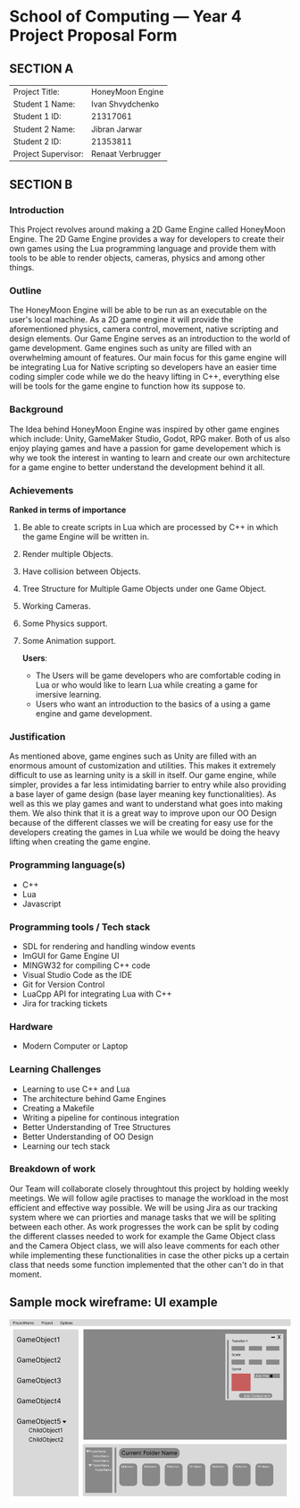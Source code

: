 # School of Computing &mdash; Year 4 Project Proposal Form

## SECTION A

|                     |                   |
|---------------------|-------------------|
|Project Title:       | HoneyMoon Engine            |
|Student 1 Name:      | Ivan Shvydchenko            |
|Student 1 ID:        | 21317061           |
|Student 2 Name:      | Jibran Jarwar            |
|Student 2 ID:        | 21353811            |
|Project Supervisor:  | Renaat Verbrugger            |

## SECTION B

### Introduction

This Project revolves around making a 2D Game Engine called HoneyMoon Engine. The 2D Game Engine provides a way for developers to create their own games using the Lua programming language and provide them with tools to be able to render objects, cameras, physics and among other things.

### Outline

The HoneyMoon Engine will be able to be run as an executable on the user's local machine. As a 2D game engine it will provide the aforementioned physics, camera control, movement, native scripting and design elements. Our Game Engine serves as an introduction to the world of game development. Game engines such as unity are filled with an overwhelming amount of features. Our main focus for this game engine will be integrating Lua for Native scripting so developers have an easier time coding simpler code while we do the heavy lifting in C++, everything else will be tools for the game engine to function how its suppose to.

### Background

The Idea behind HoneyMoon Engine was inspired by other game engines which include: Unity, GameMaker Studio, Godot, RPG maker. Both of us also enjoy playing games and have a passion for game developement which is why we took the interest in wanting to learn and create our own architecture for a game engine to better understand the development behind it all.

### Achievements


**Ranked in terms of importance**
1. Be able to create scripts in Lua which are processed by C++ in which the game Engine will be written in.
2. Render multiple Objects.
3. Have collision between Objects.
4. Tree Structure for Multiple Game Objects under one Game Object.
5.  Working Cameras.
6. Some Physics support.
7. Some Animation support.

	**Users**:
  
    - The Users will be game developers who are comfortable coding in Lua or who would like to learn Lua while creating a game for imersive learning. 
    - Users who want an introduction to the basics of a using a game engine and game development.


### Justification

As mentioned above, game engines such as Unity are filled with an enormous amount of customization and utilities. This makes it extremely difficult to use as learning unity is a skill in itself. Our game engine, while simpler, provides a far less intimidating barrier to entry while also providing a base layer of game design (base layer meaning key functionalities).  As well as this we play games and want to understand what goes into making them. We also think that it is a great way to improve upon our OO Design because of the different classes we will be creating for easy use for the developers creating the games in Lua while we would be doing the heavy lifting when creating the game engine.

### Programming language(s)

- C++
- Lua
- Javascript


### Programming tools / Tech stack

- SDL for rendering and handling window events
- ImGUI for Game Engine UI
- MINGW32 for compiling C++ code
- Visual Studio Code as the IDE
- Git for Version Control
- LuaCpp API for integrating Lua with C++
- Jira for tracking tickets


### Hardware

- Modern Computer or Laptop

### Learning Challenges

- Learning to use C++ and Lua
- The architecture behind Game Engines
- Creating a Makefile
- Writing a pipeline for continous integration
- Better Understanding of Tree Structures
- Better Understanding of OO Design
- Learning our tech stack


### Breakdown of work

Our Team will collaborate closely throughtout this project by holding weekly meetings. We will follow agile practises to manage the workload in the most efficient and effective way possible. We will be using Jira as our tracking system where we can priorties and manage tasks that we will be spliting between each other. As work progresses the work can be split by coding the different classes needed to work for example the Game Object class and the Camera Object class, we will also leave comments for each other while implementing these functionalities in case the other picks up a certain class that needs some function implemented that the other can't do in that moment.

## Sample mock wireframe: UI example 
<img src="./res/honeymoon_mock.png">
